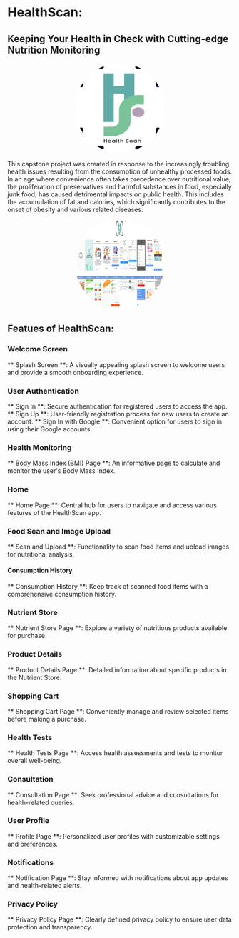 # HealthScan:
## Keeping Your Health in Check with Cutting-edge Nutrition Monitoring

<p align="center">
  <img src="poto/icon_apps.png" alt="HealthScan Logo" style="border-radius: 50%; width: 200px; height: 200px;">
</p>

This capstone project was created in response to the increasingly troubling health issues resulting from the consumption of unhealthy processed foods. In an age where convenience often takes precedence over nutritional value, the proliferation of preservatives and harmful substances in food, especially junk food, has caused detrimental impacts on public health. This includes the accumulation of fat and calories, which significantly contributes to the onset of obesity and various related diseases.

<p align="center">
  <img src="poto/Full.png" alt="HealthScan Full" style="border-radius: 50%; width: 200px; height: 200px;">
</p>

## Featues of HealthScan:

### Welcome Screen
** Splash Screen **: A visually appealing splash screen to welcome users and provide a smooth onboarding experience.

### User Authentication
** Sign In **: Secure authentication for registered users to access the app.
** Sign Up **: User-friendly registration process for new users to create an account.
** Sign In with Google **: Convenient option for users to sign in using their Google accounts.

### Health Monitoring
** Body Mass Index (BMI) Page **: An informative page to calculate and monitor the user's Body Mass Index.

### Home
** Home Page **: Central hub for users to navigate and access various features of the HealthScan app.

### Food Scan and Image Upload
** Scan and Upload **: Functionality to scan food items and upload images for nutritional analysis.

#### Consumption History
** Consumption History **: Keep track of scanned food items with a comprehensive consumption history.

### Nutrient Store
** Nutrient Store Page **: Explore a variety of nutritious products available for purchase.

### Product Details
** Product Details Page **: Detailed information about specific products in the Nutrient Store.

### Shopping Cart
** Shopping Cart Page **: Conveniently manage and review selected items before making a purchase.

### Health Tests
** Health Tests Page **: Access health assessments and tests to monitor overall well-being.

### Consultation
** Consultation Page **: Seek professional advice and consultations for health-related queries.

### User Profile
** Profile Page **: Personalized user profiles with customizable settings and preferences.

### Notifications
** Notification Page **: Stay informed with notifications about app updates and health-related alerts.

### Privacy Policy
** Privacy Policy Page **: Clearly defined privacy policy to ensure user data protection and transparency.

